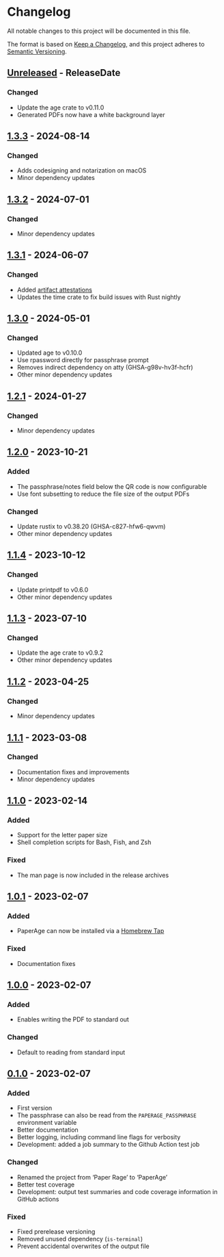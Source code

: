 # Changelog

All notable changes to this project will be documented in this file.

The format is based on [Keep a Changelog](https://keepachangelog.com/en/1.0.0/),
and this project adheres to [Semantic Versioning](https://semver.org/spec/v2.0.0.html).

<!-- next-header -->
## [Unreleased] - ReleaseDate

### Changed

- Update the age crate to v0.11.0
- Generated PDFs now have a white background layer

## [1.3.3] - 2024-08-14

### Changed

- Adds codesigning and notarization on macOS
- Minor dependency updates

## [1.3.2] - 2024-07-01

### Changed

- Minor dependency updates

## [1.3.1] - 2024-06-07

### Changed

- Added [artifact attestations](https://docs.github.com/en/actions/security-guides/using-artifact-attestations-to-establish-provenance-for-builds)
- Updates the time crate to fix build issues with Rust nightly

## [1.3.0] - 2024-05-01

### Changed

- Updated age to v0.10.0
- Use rpassword directly for passphrase prompt
- Removes indirect dependency on atty (GHSA-g98v-hv3f-hcfr)
- Other minor dependency updates

## [1.2.1] - 2024-01-27

### Changed

- Minor dependency updates

## [1.2.0] - 2023-10-21

### Added

- The passphrase/notes field below the QR code is now configurable
- Use font subsetting to reduce the file size of the output PDFs

### Changed

- Update rustix to v0.38.20 (GHSA-c827-hfw6-qwvm)
- Other minor dependency updates

## [1.1.4] - 2023-10-12

### Changed

- Update printpdf to v0.6.0
- Other minor dependency updates

## [1.1.3] - 2023-07-10

### Changed

- Update the age crate to v0.9.2
- Other minor dependency updates

## [1.1.2] - 2023-04-25

### Changed

- Minor dependency updates

## [1.1.1] - 2023-03-08

### Changed

- Documentation fixes and improvements
- Minor dependency updates

## [1.1.0] - 2023-02-14

### Added

- Support for the letter paper size
- Shell completion scripts for Bash, Fish, and Zsh

### Fixed

- The man page is now included in the release archives

## [1.0.1] - 2023-02-07

### Added

- PaperAge can now be installed via a [Homebrew Tap](https://github.com/matiaskorhonen/paper-age#homebrew)

### Fixed

- Documentation fixes

## [1.0.0] - 2023-02-07

### Added

- Enables writing the PDF to standard out

### Changed

- Default to reading from standard input

## [0.1.0] - 2023-02-07

### Added

- First version
- The passphrase can also be read from the `PAPERAGE_PASSPHRASE` environment variable
- Better documentation
- Better logging, including command line flags for verbosity
- Development: added a job summary to the Github Action test job

### Changed

- Renamed the project from ‘Paper Rage’ to ‘PaperAge’
- Better test coverage
- Development: output test summaries and code coverage information in GitHub actions

### Fixed

- Fixed prerelease versioning
- Removed unused dependency (`is-terminal`)
- Prevent accidental overwrites of the output file

<!-- next-url -->
[Unreleased]: https://github.com/matiaskorhonen/paper-age/compare/v1.3.3...HEAD
[1.3.3]: https://github.com/matiaskorhonen/paper-age/compare/v1.3.2...v1.3.3
[1.3.2]: https://github.com/matiaskorhonen/paper-age/compare/v1.3.1...v1.3.2
[1.3.1]: https://github.com/matiaskorhonen/paper-age/compare/v1.3.0...v1.3.1
[1.3.0]: https://github.com/matiaskorhonen/paper-age/compare/v1.2.1...v1.3.0
[1.2.1]: https://github.com/matiaskorhonen/paper-age/compare/v1.2.0...v1.2.1
[1.2.0]: https://github.com/matiaskorhonen/paper-age/compare/v1.1.4...v1.2.0
[1.1.4]: https://github.com/matiaskorhonen/paper-age/compare/v1.1.3...v1.1.4
[1.1.3]: https://github.com/matiaskorhonen/paper-age/compare/v1.1.2...v1.1.3
[1.1.2]: https://github.com/matiaskorhonen/paper-age/compare/v1.1.1...v1.1.2
[1.1.1]: https://github.com/matiaskorhonen/paper-age/compare/v1.1.0...v1.1.1
[1.1.0]: https://github.com/matiaskorhonen/paper-age/compare/v1.0.1...v1.1.0
[1.0.1]: https://github.com/matiaskorhonen/paper-age/compare/v1.0.0...v1.0.1
[1.0.0]: https://github.com/matiaskorhonen/paper-age/compare/v0.1.0...v1.0.0
[0.1.0]: https://github.com/matiaskorhonen/paper-age/compare/v0.1.0-prerelease4...v0.1.0
[0.1.0-prerelease4]: https://github.com/matiaskorhonen/paper-age/releases/tag/b0534db779720e912750d0107b3b03b6551abcdd...v0.1.0-prerelease4
